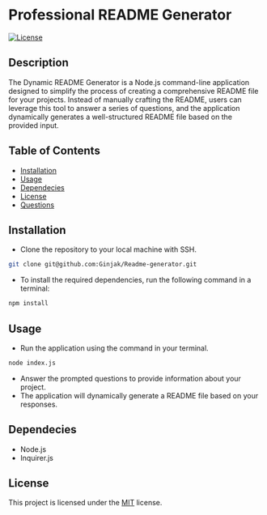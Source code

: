 # Professional README Generator

[![License](https://img.shields.io/badge/License-MIT-blue.svg)](https://opensource.org/licenses/MIT)

## Description

The Dynamic README Generator is a Node.js command-line application designed to simplify the process of creating a comprehensive README file for your projects. Instead of manually crafting the README, users can leverage this tool to answer a series of questions, and the application dynamically generates a well-structured README file based on the provided input.

## Table of Contents

- [Installation](#installation)
- [Usage](#usage)
- [Dependecies](#dependecies)
- [License](#license)
- [Questions](#questions)

## Installation

- Clone the repository to your local machine with SSH.

```bash
git clone git@github.com:Ginjak/Readme-generator.git
```

- To install the required dependencies, run the following command in a terminal:

```bash
npm install
```

## Usage

- Run the application using the command in your terminal.

```bash
node index.js
```

- Answer the prompted questions to provide information about your project.
- The application will dynamically generate a README file based on your responses.

## Dependecies

- Node.js
- Inquirer.js

## License

This project is licensed under the [MIT](https://opensource.org/licenses/MIT) license.
